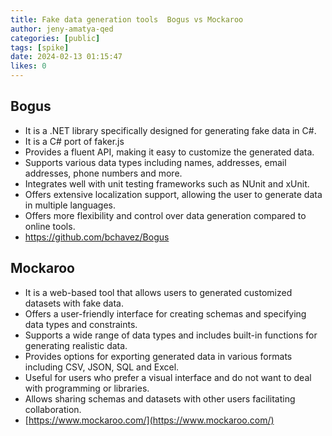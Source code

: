 ```yaml
---
title: Fake data generation tools  Bogus vs Mockaroo
author: jeny-amatya-qed
categories: [public]
tags: [spike]
date: 2024-02-13 01:15:47 
likes: 0
---
```


## Bogus
- It is a .NET library specifically designed for generating fake data in C#.
- It is a C# port of faker.js
- Provides a fluent API, making it easy to customize the generated data.
- Supports various data types including names, addresses, email addresses, phone numbers and more.
- Integrates well with unit testing frameworks such as NUnit and xUnit.
- Offers extensive localization support, allowing the user to generate data in multiple languages.
- Offers more flexibility and control over data generation compared to online tools.
- [https://github.com/bchavez/Bogus ](https://github.com/bchavez/Bogus)

## Mockaroo
- It is a web-based tool that allows users to generated customized datasets with fake data.
- Offers a user-friendly interface for creating schemas and specifying data types and constraints.
- Supports a wide range of data types and includes built-in functions for generating realistic data.
- Provides options for exporting generated data in various formats including CSV, JSON, SQL and Excel.
- Useful for users who prefer a visual interface and do not want to deal with programming or libraries.
- Allows sharing schemas and datasets with other users facilitating collaboration.
- [https://www.mockaroo.com/](https://www.mockaroo.com/)